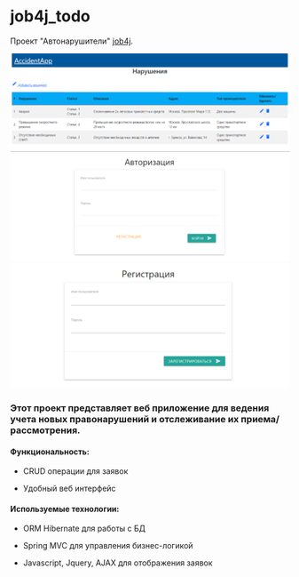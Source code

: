 # job4j_todo
Проект "Автонарушители" [job4j](https://job4j.ru/).

![accident_1](images/accident_2.png)
![accident_2](images/login.png)
![accident_3](images/Registration.png)


### Этот проект представляет веб приложение для ведения учета новых правонарушений и отслеживание их приема/рассмотрения.

#### Функциональность:

- CRUD операции для заявок

- Удобный веб интерфейс

#### Используемые технологии:

- ORM Hibernate для работы с БД

- Spring MVC для управления бизнес-логикой

- Javascript, Jquery, AJAX для отображения заявок